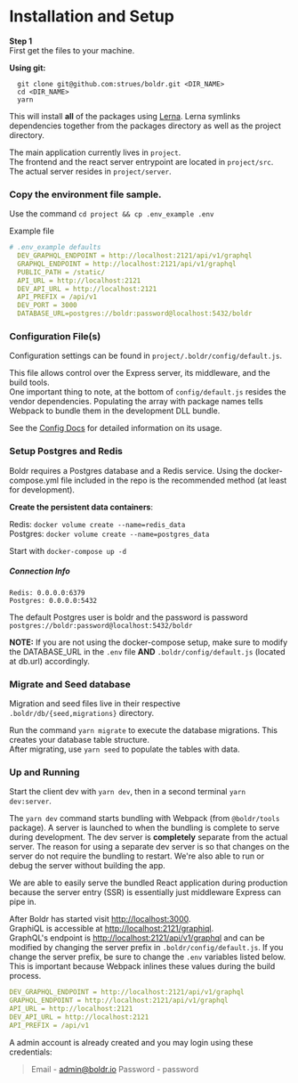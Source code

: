 # Installation and Setup

**Step 1**    
First get the files to your machine.

**Using git:**  

```shell
  git clone git@github.com:strues/boldr.git <DIR_NAME>
  cd <DIR_NAME>
  yarn
```  

This will install **all** of the packages using [Lerna](https://github.com/lerna/lerna/). Lerna symlinks dependencies together from the packages directory as well as the project directory.

The main application currently lives in `project`.   
The frontend and the react server entrypoint are located in `project/src`.    
The actual server resides in `project/server`.
        

### Copy the environment file sample. 
Use the command  `cd project && cp .env_example .env`
      
Example file
```yaml
# .env_example defaults
  DEV_GRAPHQL_ENDPOINT = http://localhost:2121/api/v1/graphql
  GRAPHQL_ENDPOINT = http://localhost:2121/api/v1/graphql
  PUBLIC_PATH = /static/
  API_URL = http://localhost:2121
  DEV_API_URL = http://localhost:2121
  API_PREFIX = /api/v1
  DEV_PORT = 3000
  DATABASE_URL=postgres://boldr:password@localhost:5432/boldr
```  
       
### Configuration File(s)
Configuration settings can be found in `project/.boldr/config/default.js`.     

This file allows control over the Express server, its middleware, and the build tools.   
One important thing to note, at the bottom of `config/default.js` resides the vendor dependencies. Populating the array with package names tells Webpack to bundle them in the development DLL bundle.     


See the [Config Docs](/docs/pkgs/config.md) for detailed information on its usage.    

### Setup Postgres and Redis    

Boldr requires a Postgres database and a Redis service. Using the docker-compose.yml file included in the repo is the recommended method (at least for development).
      

**Create the persistent data containers**:    
        
Redis: `docker volume create --name=redis_data`      
Postgres: `docker volume create --name=postgres_data`       
      
Start with `docker-compose up -d`    
        
##### Connection Info     
        
```
Redis: 0.0.0.0:6379
Postgres: 0.0.0.0:5432
```

The default Postgres user is boldr and the password is password `postgres://boldr:password@localhost:5432/boldr`    


**NOTE:** If you are not using the docker-compose setup, make sure to modify the DATABASE_URL in the `.env` file **AND** `.boldr/config/default.js` (located at db.url) accordingly. 
     

### Migrate and Seed database
Migration and seed files live in their respective `.boldr/db/{seed,migrations}` directory.    
      
Run the command `yarn migrate` to execute the database migrations. This creates your database table structure.     
After migrating, use `yarn seed` to populate the tables with data.


### Up and Running

Start the client dev with `yarn dev`, then in a second terminal `yarn dev:server`.

The `yarn dev` command starts bundling with Webpack (from `@boldr/tools` package). A server is launched to when the bundling is complete to serve during development. The dev server is **completely** separate from the actual server. The reason for using a separate dev server is so that changes on the server do not require the bundling to restart. We're also able to run or debug the server without building the app.

We are able to easily serve the bundled React application during production because the server entry (SSR) is essentially just middleware Express can pipe in.   


After Boldr has started visit <http://localhost:3000>.    
GraphiQL is accessible at <http://localhost:2121/graphiql>.        
GraphQL's endpoint is <http://localhost:2121/api/v1/graphql> and can be modified by changing the server prefix in `.boldr/config/default.js`. If you change the server prefix, be sure to change the `.env` variables listed below. This is important because Webpack inlines these values during the build process.

```yaml
DEV_GRAPHQL_ENDPOINT = http://localhost:2121/api/v1/graphql
GRAPHQL_ENDPOINT = http://localhost:2121/api/v1/graphql
API_URL = http://localhost:2121
DEV_API_URL = http://localhost:2121
API_PREFIX = /api/v1
```

A admin account is already created and you may login using these credentials:

> Email - admin@boldr.io
> Password - password




